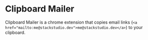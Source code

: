 # Clipboard Mailer 

Clipboard Mailer is a chrome extension that copies email links (`<a href="mailto:me@stackstudio.dev">me@stackstudio.dev</a>`) to your clipboard. 


